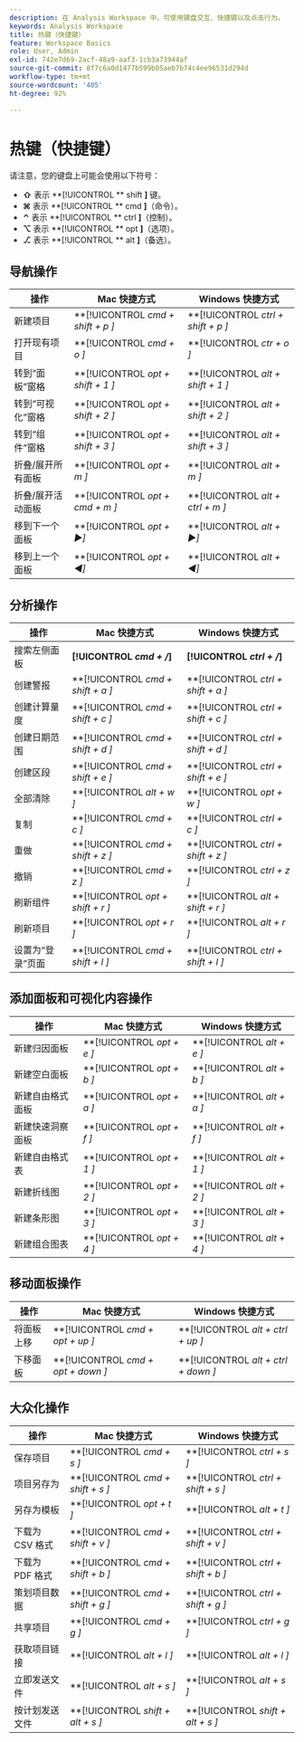 ```yaml
---
description: 在 Analysis Workspace 中，可使用键盘交互、快捷键以及点击行为。
keywords: Analysis Workspace
title: 热键（快捷键）
feature: Workspace Basics
role: User, Admin
exl-id: 742e7d69-2acf-48a9-aaf3-1cb3a73944af
source-git-commit: 8f7c6a0d1477b599b05aeb7b74c4ee96531d294d
workflow-type: tm+mt
source-wordcount: '405'
ht-degree: 92%

---
```


# 热键（快捷键）

请注意，您的键盘上可能会使用以下符号：

- **⇧** 表示 **[!UICONTROL ** shift **]** 键。
- **⌘** 表示 **[!UICONTROL ** cmd **]**（命令）。
- **⌃** 表示 **[!UICONTROL ** ctrl **]**（控制）。
- **⌥** 表示 **[!UICONTROL ** opt **]**（选项）。
- **⎇** 表示 **[!UICONTROL ** alt **]**（备选）。

## 导航操作

| 操作 | Mac 快捷方式 | Windows 快捷方式 |
| --- | --- | --- | 
| 新建项目 | **[!UICONTROL *cmd + shift + p *]** | **[!UICONTROL *ctrl + shift + p *]** |
| 打开现有项目 | **[!UICONTROL *cmd + o *]** | **[!UICONTROL *ctr + o *]** |
| 转到“面板”窗格 | **[!UICONTROL *opt + shift + 1 *]** | **[!UICONTROL *alt + shift + 1 *]** |
| 转到“可视化”窗格 | **[!UICONTROL *opt + shift + 2 *]** | **[!UICONTROL *alt + shift + 2 *]** |
| 转到“组件”窗格 | **[!UICONTROL *opt + shift + 3 *]** | **[!UICONTROL *alt + shift + 3 *]** |
| 折叠/展开所有面板 | **[!UICONTROL *opt + m *]** | **[!UICONTROL *alt + m *]** |
| 折叠/展开活动面板 | **[!UICONTROL *opt + cmd + m *]** | **[!UICONTROL *alt + ctrl + m *]** |
| 移到下一个面板 | **[!UICONTROL *opt *+ ▶︎]** | **[!UICONTROL *alt *+ ▶︎]** |
| 移到上一个面板 | **[!UICONTROL *opt *+ ◀︎]** | **[!UICONTROL *alt *+ ◀︎]** |

## 分析操作

| 操作 | Mac 快捷方式 | Windows 快捷方式 |
| --- | --- | --- | 
| 搜索左侧面板 | **[!UICONTROL *cmd + /*]** | **[!UICONTROL *ctrl + /*]** |
| 创建警报 | **[!UICONTROL *cmd + shift + a *]** | **[!UICONTROL *ctrl + shift + a *]** |
| 创建计算量度 | **[!UICONTROL *cmd + shift + c *]** | **[!UICONTROL *ctrl + shift + c *]** |
| 创建日期范围 | **[!UICONTROL *cmd + shift + d *]** | **[!UICONTROL *ctrl + shift + d *]** |
| 创建区段 | **[!UICONTROL *cmd + shift + e *]** | **[!UICONTROL *ctrl + shift + e *]** |
| 全部清除 | **[!UICONTROL *alt + w *]** | **[!UICONTROL *opt + w *]** |
| 复制 | **[!UICONTROL *cmd + c *]** | **[!UICONTROL *ctrl + c *]** |
| 重做 | **[!UICONTROL *cmd + shift + z *]** | **[!UICONTROL *ctrl + shift + z *]** |
| 撤销 | **[!UICONTROL *cmd + z *]** | **[!UICONTROL *ctrl + z *]** |
| 刷新组件 | **[!UICONTROL *opt + shift + r *]** | **[!UICONTROL *alt + shift + r *]** |
| 刷新项目 | **[!UICONTROL *opt + r *]** | **[!UICONTROL *alt + r *]** |
| 设置为“登录”页面 | **[!UICONTROL *cmd + shift + l *]** | **[!UICONTROL *ctrl + shift + l *]** |

## 添加面板和可视化内容操作

| 操作 | Mac 快捷方式 | Windows 快捷方式 |
| --- | --- | --- | 
| 新建归因面板 | **[!UICONTROL *opt + e *]** | **[!UICONTROL *alt + e *]** |
| 新建空白面板 | **[!UICONTROL *opt + b *]** | **[!UICONTROL *alt + b *]** |
| 新建自由格式面板 | **[!UICONTROL *opt + a *]** | **[!UICONTROL *alt + a *]** |
| 新建快速洞察面板 | **[!UICONTROL *opt + f *]** | **[!UICONTROL *alt + f *]** |
| 新建自由格式表 | **[!UICONTROL *opt + 1 *]** | **[!UICONTROL *alt + 1 *]** |
| 新建折线图 | **[!UICONTROL *opt + 2 *]** | **[!UICONTROL *alt + 2 *]** |
| 新建条形图 | **[!UICONTROL *opt + 3 *]** | **[!UICONTROL *alt + 3 *]** |
| 新建组合图表 | **[!UICONTROL *opt + 4 *]** | **[!UICONTROL *alt + 4 *]** |

## 移动面板操作

| 操作 | Mac 快捷方式 | Windows 快捷方式 |
| --- | --- | --- | 
| 将面板上移 | **[!UICONTROL *cmd + opt + up *]** | **[!UICONTROL *alt + ctrl + up *]** |
| 下移面板 | **[!UICONTROL *cmd + opt + down *]** | **[!UICONTROL *alt + ctrl + down *]** |

## 大众化操作

| 操作 | Mac 快捷方式 | Windows 快捷方式 |
| --- | --- | --- | 
| 保存项目 | **[!UICONTROL *cmd + s *]** | **[!UICONTROL *ctrl + s *]** |
| 项目另存为 | **[!UICONTROL *cmd + shift + s *]** | **[!UICONTROL *ctrl + shift + s *]** |
| 另存为模板 | **[!UICONTROL *opt + t *]** | **[!UICONTROL *alt + t *]** |
| 下载为 CSV 格式 | **[!UICONTROL *cmd + shift + v *]** | **[!UICONTROL *ctrl + shift + v *]** |
| 下载为 PDF 格式 | **[!UICONTROL *cmd + shift + b *]** | **[!UICONTROL *ctrl + shift + b *]** |
| 策划项目数据 | **[!UICONTROL *cmd + shift + g *]** | **[!UICONTROL *ctrl + shift + g *]** |
| 共享项目 | **[!UICONTROL *cmd + g *]** | **[!UICONTROL *ctrl + g *]** |
| 获取项目链接 | **[!UICONTROL *alt + l *]** | **[!UICONTROL *alt + l *]** |
| 立即发送文件 | **[!UICONTROL *alt + s *]** | **[!UICONTROL *alt + s *]** |
| 按计划发送文件 | **[!UICONTROL *shift + alt + s *]** | **[!UICONTROL *shift + alt + s *]** |
